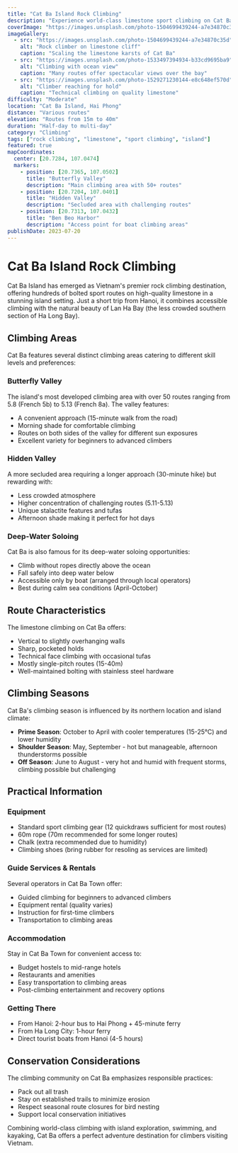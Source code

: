 ```yaml
---
title: "Cat Ba Island Rock Climbing"
description: "Experience world-class limestone sport climbing on Cat Ba Island with hundreds of routes overlooking the emerald waters of Lan Ha Bay."
coverImage: "https://images.unsplash.com/photo-1504699439244-a7e34870c35d"
imageGallery:
  - src: "https://images.unsplash.com/photo-1504699439244-a7e34870c35d"
    alt: "Rock climber on limestone cliff"
    caption: "Scaling the limestone karsts of Cat Ba"
  - src: "https://images.unsplash.com/photo-1533497394934-b33cd9695ba9"
    alt: "Climbing with ocean view"
    caption: "Many routes offer spectacular views over the bay"
  - src: "https://images.unsplash.com/photo-1529271230144-e8c648ef570d"
    alt: "Climber reaching for hold"
    caption: "Technical climbing on quality limestone"
difficulty: "Moderate"
location: "Cat Ba Island, Hai Phong"
distance: "Various routes"
elevation: "Routes from 15m to 40m"
duration: "Half-day to multi-day"
category: "Climbing"
tags: ["rock climbing", "limestone", "sport climbing", "island"]
featured: true
mapCoordinates:
  center: [20.7284, 107.0474]
  markers:
    - position: [20.7365, 107.0502]
      title: "Butterfly Valley"
      description: "Main climbing area with 50+ routes"
    - position: [20.7204, 107.0401]
      title: "Hidden Valley"
      description: "Secluded area with challenging routes"
    - position: [20.7313, 107.0432]
      title: "Ben Beo Harbor"
      description: "Access point for boat climbing areas"
publishDate: 2023-07-20
---
```


# Cat Ba Island Rock Climbing

Cat Ba Island has emerged as Vietnam's premier rock climbing destination, offering hundreds of bolted sport routes on high-quality limestone in a stunning island setting. Just a short trip from Hanoi, it combines accessible climbing with the natural beauty of Lan Ha Bay (the less crowded southern section of Ha Long Bay).

## Climbing Areas

Cat Ba features several distinct climbing areas catering to different skill levels and preferences:

### Butterfly Valley
The island's most developed climbing area with over 50 routes ranging from 5.8 (French 5b) to 5.13 (French 8a). The valley features:
- A convenient approach (15-minute walk from the road)
- Morning shade for comfortable climbing
- Routes on both sides of the valley for different sun exposures
- Excellent variety for beginners to advanced climbers

### Hidden Valley
A more secluded area requiring a longer approach (30-minute hike) but rewarding with:
- Less crowded atmosphere
- Higher concentration of challenging routes (5.11-5.13)
- Unique stalactite features and tufas
- Afternoon shade making it perfect for hot days

### Deep-Water Soloing
Cat Ba is also famous for its deep-water soloing opportunities:
- Climb without ropes directly above the ocean
- Fall safely into deep water below
- Accessible only by boat (arranged through local operators)
- Best during calm sea conditions (April-October)

## Route Characteristics

The limestone climbing on Cat Ba offers:
- Vertical to slightly overhanging walls
- Sharp, pocketed holds
- Technical face climbing with occasional tufas
- Mostly single-pitch routes (15-40m)
- Well-maintained bolting with stainless steel hardware

## Climbing Seasons

Cat Ba's climbing season is influenced by its northern location and island climate:

- **Prime Season**: October to April with cooler temperatures (15-25°C) and lower humidity
- **Shoulder Season**: May, September - hot but manageable, afternoon thunderstorms possible
- **Off Season**: June to August - very hot and humid with frequent storms, climbing possible but challenging

## Practical Information

### Equipment
- Standard sport climbing gear (12 quickdraws sufficient for most routes)
- 60m rope (70m recommended for some longer routes)
- Chalk (extra recommended due to humidity)
- Climbing shoes (bring rubber for resoling as services are limited)

### Guide Services & Rentals
Several operators in Cat Ba Town offer:
- Guided climbing for beginners to advanced climbers
- Equipment rental (quality varies)
- Instruction for first-time climbers
- Transportation to climbing areas

### Accommodation
Stay in Cat Ba Town for convenient access to:
- Budget hostels to mid-range hotels
- Restaurants and amenities
- Easy transportation to climbing areas
- Post-climbing entertainment and recovery options

### Getting There
- From Hanoi: 2-hour bus to Hai Phong + 45-minute ferry
- From Ha Long City: 1-hour ferry
- Direct tourist boats from Hanoi (4-5 hours)

## Conservation Considerations

The climbing community on Cat Ba emphasizes responsible practices:
- Pack out all trash
- Stay on established trails to minimize erosion
- Respect seasonal route closures for bird nesting
- Support local conservation initiatives

Combining world-class climbing with island exploration, swimming, and kayaking, Cat Ba offers a perfect adventure destination for climbers visiting Vietnam.
